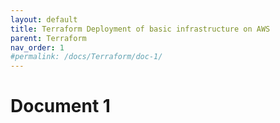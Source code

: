 ```yaml
---
layout: default
title: Terraform Deployment of basic infrastructure on AWS
parent: Terraform
nav_order: 1
#permalink: /docs/Terraform/doc-1/
---
```


# Document 1